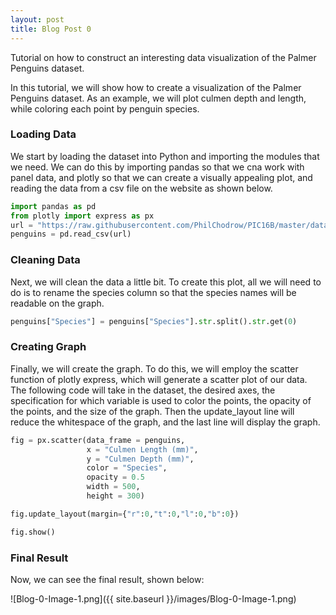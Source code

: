 ```yaml
---
layout: post
title: Blog Post 0
---
```


Tutorial on how to construct an interesting data visualization of the Palmer Penguins dataset.

In this tutorial, we will show how to create a visualization of the Palmer Penguins dataset.  As an example, we will plot culmen depth and length, while coloring each point by penguin species.

### Loading Data

We start by loading the dataset into Python and importing the modules that we need.  We can do this by importing pandas so that we cna work with panel data, and plotly so that we can create a visually appealing plot, and reading the data from a csv file on the website as shown below.

```python 
import pandas as pd
from plotly import express as px
url = "https://raw.githubusercontent.com/PhilChodrow/PIC16B/master/datasets/palmer_penguins.csv"
penguins = pd.read_csv(url)
```

### Cleaning Data

Next, we will clean the data a little bit.  To create this plot, all we will need to do is to rename the species column so that the species names will be readable on the graph.

```python
penguins["Species"] = penguins["Species"].str.split().str.get(0)
```

### Creating Graph

Finally, we will create the graph.  To do this, we will employ the scatter function of plotly express, which will generate a scatter plot of our data.  The following code will take in the dataset, the desired axes, the specification for which variable is used to color the points, the opacity of the points, and the size of the graph.  Then the update_layout line will reduce the whitespace of the graph, and the last line will display the graph.

```python
fig = px.scatter(data_frame = penguins,
                 x = "Culmen Length (mm)",
                 y = "Culmen Depth (mm)",
                 color = "Species",
                 opacity = 0.5
                 width = 500,
                 height = 300)

fig.update_layout(margin={"r":0,"t":0,"l":0,"b":0})

fig.show()
```

### Final Result

Now, we can see the final result, shown below:

![Blog-0-Image-1.png]({{ site.baseurl }}/images/Blog-0-Image-1.png)